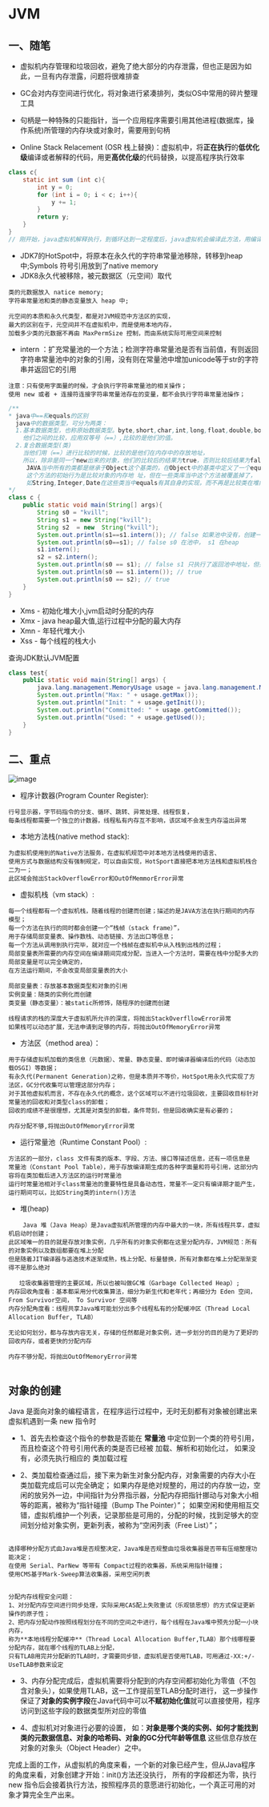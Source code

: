 # JVM
## 一、随笔

+ 虚拟机内存管理和垃圾回收，避免了绝大部分的内存泄露，但也正是因为如此，一旦有内存泄露，问题将很难排查

+ GC会对内存空间进行优化，将对象进行紧凑排列，类似OS中常用的碎片整理工具

+ 句柄是一种特殊的只能指针，当一个应用程序需要引用其他进程(数据库，操作系统)所管理的内存块或对象时，需要用到句柄

+ Online Stack Relacement (OSR 栈上替换)：虚拟机中，将**正在执行**的**低优化级**编译或者解释的代码，用更**高优化级**的代码替换，以提高程序执行效率
```java
class c{
    static int sum (int c){
        int y = 0;
        for (int i = 0; i < c; i++){
            y += 1;
        }
        return y;
    }
}
// 刚开始，java虚拟机解释执行，到循环达到一定程度后，java虚拟机会编译此方法，用编译后的代码代替解释执行
```

+ JDK7的HotSpot中，将原本在永久代的字符串常量池移除，转移到heap中;Symbols 符号引用放到了native memory
+ JDK8永久代被移除，被元数据区（元空间）取代
```text
类的元数据放入 natice memory;
字符串常量池和类的静态变量放入 heap 中;

元空间的本质和永久代类型，都是对JVM规范中方法区的实现，
最大的区别在于，元空间并不在虚拟机中，而是使用本地内存，
加载多少类的元数据不再由 MaxPermSize 控制，而由系统实际可用空间来控制
```
 + intern ：扩充常量池的一个方法；检测字符串常量池是否有当前值，有则返回字符串常量池中的对象的引用，没有则在常量池中增加unicode等于str的字符串并返回它的引用
 ```text
注意：只有使用字面量的时候，才会执行字符串常量池的相关操作；
使用 new 或者 + 连接符连接字符串常量池存在的变量，都不会执行字符串常量池操作；
```
```java
/**
* java中==和equals的区别
  java中的数据类型，可分为两类： 
  1.基本数据类型，也称原始数据类型。byte,short,char,int,long,float,double,boolean 
    他们之间的比较，应用双等号（==）,比较的是他们的值。 
  2.复合数据类型(类) 
    当他们用（==）进行比较的时候，比较的是他们在内存中的存放地址，
    所以，除非是同一个new出来的对象，他们的比较后的结果为true，否则比较后结果为false。
     JAVA当中所有的类都是继承于Object这个基类的，在Object中的基类中定义了一个equals的方法，
     这个方法的初始行为是比较对象的内存地 址，但在一些类库当中这个方法被覆盖掉了，
     如String,Integer,Date在这些类当中equals有其自身的实现，而不再是比较类在堆内存中的存放地址了。
*/
class c {
    public static void main(String[] args){
        String s0 = "kvill";
        String s1 = new String("kvill");
        String s2  = new  String("kvill");
        System.out.println(s1==s1.intern()); // false 如果池中没有，创建一个新的字符串，而不是引用heap中的地址
        System.out.println(s0==s1); // false s0 在池中， s1 在heap
        s1.intern();
        s2 = s2.intern();
        System.out.println(s0 == s1); // false s1 只执行了返回池中地址，但并为将这个地址的引用赋值 给 s1
        System.out.println(s0 == s1.intern()); // true
        System.out.println(s0 == s2); // true
    }
}
```

+ Xms - 初始化堆大小,jvm启动时分配的内存
+ Xmx - java heap最大值,运行过程中分配的最大内存
+ Xmn - 年轻代堆大小
+ Xss - 每个线程的栈大小

查询JDK默认JVM配置
```java
class test{
    public static void main(String[] args) {
        java.lang.management.MemoryUsage usage = java.lang.management.ManagementFactory.getMemoryMXBean().getHeapMemoryUsage();
        System.out.println("Max: " + usage.getMax());
        System.out.println("Init: " + usage.getInit());
        System.out.println("Committed: " + usage.getCommitted());
        System.out.println("Used: " + usage.getUsed());
    }
}
```

## 二、重点
![image](https://raw.githubusercontent.com/HejinYo/learn/master/assets/img/jvm.png)

+ 程序计数器(Program Counter Register):
```text
行号显示器，字节码指令的分支、循环、跳转、异常处理、线程恢复，
每条线程都需要一个独立的计数器，线程私有内存互不影响，该区域不会发生内存溢出异常
```

+ 本地方法栈(native method stack):
```text
为虚拟机使用到的Native方法服务，在虚拟机规范中对本地方法栈使用的语言、
使用方式与数据结构没有强制规定，可以自由实现，HotSport直接把本地方法栈和虚拟机栈合二为一；
此区域会抛出StackOverflowError和OutOfMemmorError异常
```


+ 虚拟机栈（vm stack）:
```text
每一个线程都有一个虚拟机栈，随着线程的创建而创建；描述的是JAVA方法在执行期间的内存模型；
每一个方法在执行的同时都会创建一个“栈帧（stack frame）”，
用于存储局部变量表、操作数栈、动态链接、方法出口等信息；
每一个方法从调用到执行完毕，就对应一个栈帧在虚拟机中从入栈到出栈的过程；
局部变量表所需要的内存空间在编译期间完成分配，当进入一个方法时，需要在栈中分配多大的局部变量是可以完全确定的，
在方法运行期间，不会改变局部变量表的大小

局部变量表：存放基本数据类型和对象的引用
实例变量：随类的实例化而创建
类变量（静态变量）：被static所修饰，随程序的创建而创建

线程请求的栈的深度大于虚拟机所允许的深度，将抛出StackOverfllowError异常
如果栈可以动态扩展，无法申请到足够的内存，将抛出OutOfMemoryError异常

```

+ 方法区（method area）：
```text
用于存储虚拟机加载的类信息（元数据）、常量、静态变量、即时编译器编译后的代码（动态加载OSGI）等数据；
有永久代(Permanent Generation)之称，但是本质并不等价，HotSpot用永久代实现了方法区，GC分代收集可以管理这部分内存；
对于其他虚拟机而言，不存在永久代的概念，这个区域可以不进行垃圾回收，主要回收目标针对常量池的回收和对类型class的卸载；
回收的成绩不是很理想，尤其是对类型的卸载，条件苛刻，但是回收确实是有必要的；

内存分配不够,将抛出OutOfMemoryError异常

```
+ 运行常量池（Runtime Constant Pool）:
```text
方法区的一部分，class 文件有类的版本、字段、方法、接口等描述信息，还有一项信息是
常量池（Constant Pool Table），用于存放编译期生成的各种字面量和符号引用，这部分内容将在类加载后进入方法区的运行时常量池
运行时常量池相对于class常量池的重要特性是具备动态性，常量不一定只有编译期才能产生，运行期间可以，比如String类的intern()方法
```

+ 堆(heap)
```text
    Java 堆（Java Heap）是Java虚拟机所管理的内存中最大的一块，所有线程共享，虚拟机启动时创建；
此区域唯一的目的就是存放对象实例，几乎所有的对象实例都在这里分配内存，JVM规范：所有的对象实例以及数组都要在堆上分配
但是随着JIT编译器与逃逸技术逐渐成熟，栈上分配、标量替换，所有对象都在堆上分配渐渐变得不是那么绝对

   垃圾收集器管理的主要区域，所以也被叫做GC堆（Garbage Collected Heap）;
内存回收角度看：基本都采用分代收集算法，细分为新生代和老年代；再细分为 Eden 空间， From Survivor空间， To Survivor 空间等
内存分配角度看：线程共享Java堆可能划分出多个线程私有的分配缓冲区（Thread Local Allocation Buffer, TLAB）

无论如何划分，都与存放内容无关，存储的任然都是对象实例，进一步划分的目的是为了更好的回收内存，或者更快的分配内存

内存不够分配，将抛出OutOfMemoryError异常
      

```

## 对象的创建

Java 是面向对象的编程语言，在程序运行过程中，无时无刻都有对象被创建出来
虚拟机遇到一条 new 指令时
+ 1、首先去检查这个指令的参数是否能在 **常量池** 中定位到一个类的符号引用，
而且检查这个符号引用代表的类是否已经被 加载、解析和初始化过，
如果没有，必须先执行相应的 类加载过程

+ 2、类加载检查通过后，接下来为新生对象分配内存，对象需要的内存大小在类加载完成后可以完全确定；
如果内存是绝对规整的，用过的内存放一边，空闲的放另外一边，中间指针为分界指示器，分配内存把指针挪动与对象大小相等的距离，被称为“指针碰撞（Bump The Pointer）”；
如果空闲和使用相互交错，虚拟机维护一个列表，记录那些是可用的，分配的时候，找到足够大的空间划分给对象实例，更新列表，被称为“空闲列表（Free List）”；
```text

选择哪种分配方式由Java堆是否规整决定，Java堆是否规整由垃圾收集器是否带有压缩整理功能决定；
在使用 Serial、ParNew 等带有 Compact过程的收集器，系统采用指针碰撞；
使用CMS基于Mark-Sweep算法收集器，采用空闲列表


分配内存线程安全问题：
1、对分配内存空间进行同步处理，实际采用CAS配上失败重试（乐观锁思想）的方式保证更新操作的原子性；
2、把内存分配动作按照线程划分在不同的空间之中进行，每个线程在Java堆中预先分配一小块内存，
称为**本地线程分配缓冲**（Thread Local Allocation Buffer,TLAB）那个线哪程要分配内存，就在哪个线程的TLAB上分配，
只有TLAB用完并分配新的TLAB时，才需要同步锁，虚拟机是否使用TLAB，可用通过-XX:+/-UseTLAB参数来设定
```

+ 3、内存分配完成后，虚拟机需要将分配到的内存空间都初始化为零值（不包含对象头），如果使用TLAB，这一工作提前至TLAB分配时进行，
这一步操作保证了**对象的实例字段**在Java代码中可以**不赋初始化值**就可以直接使用，程序访问到这些字段的数据类型所对应的零值

+ 4、虚拟机对对象进行必要的设置，
如：**对象是哪个类的实例、如何才能找到类的元数据信息、对象的哈希码、对象的GC分代年龄等信息**
这些信息存放在对象的对象头（Object Header）之中。

完成上面的工作，从虚拟机的角度来看，一个新的对象已经产生，但从Java程序的角度来看，对象创建才开始：init()方法还没执行，
所有的字段都还为零，执行 new 指令后会接着执行<init>方法，按照程序员的意愿进行初始化，一个真正可用的对象才算完全生产出来。